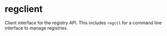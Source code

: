 # regclient

Client interface for the registry API.
This includes `regctl` for a command line interface to manage registries.

